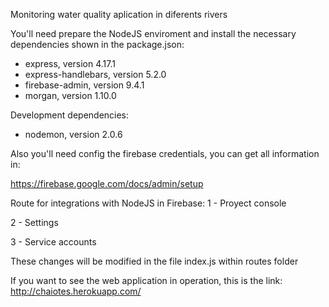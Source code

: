 Monitoring water quality aplication in diferents rivers

You'll need prepare the NodeJS enviroment and install the necessary dependencies shown in the package.json:
 - express, version 4.17.1
 - express-handlebars, version 5.2.0
 - firebase-admin, version 9.4.1
 - morgan, version 1.10.0

Development dependencies:
 - nodemon, version 2.0.6
 
Also you'll need config the firebase credentials, you can get all information in:

https://firebase.google.com/docs/admin/setup

Route for integrations with NodeJS in Firebase:
 1 - Proyect console
 
 2 - Settings
 
 3 - Service accounts

These changes will be modified in the file index.js within routes folder


If you want to see the web application in operation, this is the link: http://chaiotes.herokuapp.com/
